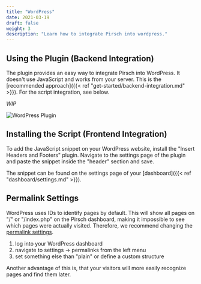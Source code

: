 ```yaml
---
title: "WordPress"
date: 2021-03-19
draft: false
weight: 3
description: "Learn how to integrate Pirsch into wordpress."
---
```


## Using the Plugin (Backend Integration)

The plugin provides an easy way to integrate Pirsch into WordPress. It doesn't use JavaScript and works from your server. This is the [recommended approach]({{< ref "get-started/backend-integration.md" >}}). For the script integration, see below.

*WIP*

![WordPress Plugin](/integration/wordpress.png)

## Installing the Script (Frontend Integration)

To add the JavaScript snippet on your WordPress website, install the "Insert Headers and Footers" plugin. Navigate to the settings page of the plugin and paste the snippet inside the "header" section and save.

The snippet can be found on the settings page of your [dashboard]({{< ref "dashboard/settings.md" >}}).

## Permalink Settings

WordPress uses IDs to identify pages by default. This will show all pages on "/" or "/index.php" on the Pirsch dashboard, making it impossible to see which pages were actually visited. Therefore, we recommend changing the [permalink settings](https://wordpress.org/support/article/settings-permalinks-screen/).

1. log into your WordPress dashboard
2. navigate to settings -> permalinks from the left menu
3. set something else than "plain" or define a custom structure

Another advantage of this is, that your visitors will more easily recognize pages and find them later.
